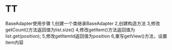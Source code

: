 # TT
BaseAdapter使用步骤
  1,创建一个类继承BaseAdapter
  2,创建构造方法
  3,修改getCount()方法返回值为list.size()
  4,修改getItem()方法返回值为list.get(position);
  5,修改getItemId返回值为position
  6,重写getView()方法，设置item内容
